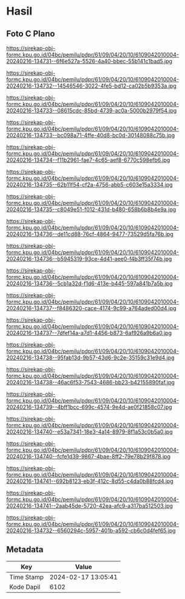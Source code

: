 # Hasil

## Foto C Plano

https://sirekap-obj-formc.kpu.go.id/04bc/pemilu/pdpr/61/09/04/20/10/6109042010004-20240216-134731--6f6e527a-5526-4a40-bbec-55b141c1bad5.jpg

https://sirekap-obj-formc.kpu.go.id/04bc/pemilu/pdpr/61/09/04/20/10/6109042010004-20240216-134732--14546546-3022-4fe5-bd12-ca02b5b9353a.jpg

https://sirekap-obj-formc.kpu.go.id/04bc/pemilu/pdpr/61/09/04/20/10/6109042010004-20240216-134733--08615cdc-85bd-4739-ac0a-5000b2979f54.jpg

https://sirekap-obj-formc.kpu.go.id/04bc/pemilu/pdpr/61/09/04/20/10/6109042010004-20240216-134733--bc098a71-4ffe-40d8-bc0d-30148088c75b.jpg

https://sirekap-obj-formc.kpu.go.id/04bc/pemilu/pdpr/61/09/04/20/10/6109042010004-20240216-134734--f11b2961-fae7-4c65-aef8-6770c598efb6.jpg

https://sirekap-obj-formc.kpu.go.id/04bc/pemilu/pdpr/61/09/04/20/10/6109042010004-20240216-134735--62b11f54-cf2a-4756-abb5-c603e15a3334.jpg

https://sirekap-obj-formc.kpu.go.id/04bc/pemilu/pdpr/61/09/04/20/10/6109042010004-20240216-134735--c8049e51-f012-431d-b480-658b6b8b4e9a.jpg

https://sirekap-obj-formc.kpu.go.id/04bc/pemilu/pdpr/61/09/04/20/10/6109042010004-20240216-134736--de11cd88-76cf-4864-9477-73529d5fa76b.jpg

https://sirekap-obj-formc.kpu.go.id/04bc/pemilu/pdpr/61/09/04/20/10/6109042010004-20240216-134736--b5945319-93ce-4d41-aee0-f4b3ff35f74b.jpg

https://sirekap-obj-formc.kpu.go.id/04bc/pemilu/pdpr/61/09/04/20/10/6109042010004-20240216-134736--5cb1a32d-f1d6-413e-b445-597a841b7a5b.jpg

https://sirekap-obj-formc.kpu.go.id/04bc/pemilu/pdpr/61/09/04/20/10/6109042010004-20240216-134737--f8486320-cace-4174-9c99-a764aded00d4.jpg

https://sirekap-obj-formc.kpu.go.id/04bc/pemilu/pdpr/61/09/04/20/10/6109042010004-20240216-134737--7dfef14a-a7d1-4456-b873-6af926a9b6a0.jpg

https://sirekap-obj-formc.kpu.go.id/04bc/pemilu/pdpr/61/09/04/20/10/6109042010004-20240216-134738--95fab13d-9b57-43d6-9c2e-35159c31e9d4.jpg

https://sirekap-obj-formc.kpu.go.id/04bc/pemilu/pdpr/61/09/04/20/10/6109042010004-20240216-134738--46ac6f53-7543-4686-bb23-b42155890faf.jpg

https://sirekap-obj-formc.kpu.go.id/04bc/pemilu/pdpr/61/09/04/20/10/6109042010004-20240216-134739--4bff1bcc-699c-4574-9e4d-ae0f21858c07.jpg

https://sirekap-obj-formc.kpu.go.id/04bc/pemilu/pdpr/61/09/04/20/10/6109042010004-20240216-134740--e53a7341-18e3-4a14-8979-8f1a53c0b5a0.jpg

https://sirekap-obj-formc.kpu.go.id/04bc/pemilu/pdpr/61/09/04/20/10/6109042010004-20240216-134740--fcfe1d39-9867-4bae-8ff2-79e78b29f878.jpg

https://sirekap-obj-formc.kpu.go.id/04bc/pemilu/pdpr/61/09/04/20/10/6109042010004-20240216-134741--692b8123-eb3f-412c-8d55-c4da0b88fcd4.jpg

https://sirekap-obj-formc.kpu.go.id/04bc/pemilu/pdpr/61/09/04/20/10/6109042010004-20240216-134741--2aab45de-5720-42ea-afc9-a317ba512503.jpg

https://sirekap-obj-formc.kpu.go.id/04bc/pemilu/pdpr/61/09/04/20/10/6109042010004-20240216-134732--6560294c-5957-401b-a592-cb6c0d4fef65.jpg


## Metadata

| Key        | Value               |
| ---------- | ------------------- |
| Time Stamp | 2024-02-17 13:05:41 |
| Kode Dapil | 6102                |



